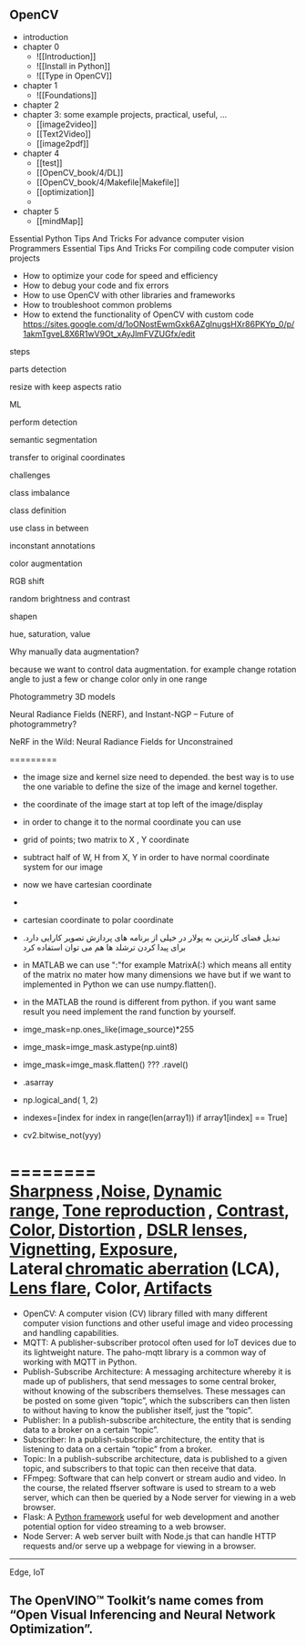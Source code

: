## OpenCV 
* introduction
* chapter 0
	* ![[Introduction]]
	* ![[Install in Python]]
	* ![[Type in OpenCV]]
* chapter 1
	* ![[Foundations]]
* chapter 2
* chapter 3: some example projects, practical, useful, ...
	* [[image2video]]
	* [[Text2Video]]
	* [[image2pdf]]
* chapter 4
	* [[test]]
	* [[OpenCV_book/4/DL]]
	* [[OpenCV_book/4/Makefile|Makefile]]
	* [[optimization]]
	* 
* chapter 5
	* [[mindMap]]

Essential Python Tips And Tricks For advance computer vision Programmers
Essential Tips And Tricks For compiling code computer vision projects 


- How to optimize your code for speed and efficiency
- How to debug your code and fix errors
- How to use OpenCV with other libraries and frameworks
- How to troubleshoot common problems
- How to extend the functionality of OpenCV with custom code
https://sites.google.com/d/1oONostEwmGxk6AZgInugsHXr86PKYp_0/p/1akmTgveL8X6R1wV9Ot_xAyJlmFVZUGfx/edit


steps

parts detection

resize with keep aspects ratio

ML

perform detection

semantic segmentation

transfer to original coordinates

  

challenges

class imbalance

class definition 

use class in between 

inconstant annotations

  

color augmentation

RGB shift

random brightness and contrast

shapen

hue, saturation, value

  

Why manually data augmentation?

because we want to control data augmentation. for example change rotation angle to just a few or change color only in one range

  

Photogrammetry 3D models

Neural Radiance Fields (NERF), and Instant-NGP – Future of photogrammetry?

NeRF in the Wild: Neural Radiance Fields for Unconstrained


=========
- the image size and kernel size need to depended. the best way is to use the one variable to define the size of the image and kernel together.
    
- the coordinate of the image start at top left of the image/display
    

- in order to change it to the normal coordinate you can use
    

- grid of points; two matrix to X , Y coordinate
    
- subtract half of W, H from X, Y in order to have normal coordinate system for our image
    
- now we have cartesian coordinate 
    
-   
    
- cartesian coordinate to polar coordinate
    

- تبدیل فضای کارتزین به پولار در خیلی از برنامه های پردازش تصویر کارایی دارد. برای پیدا کردن ترشلد ها هم می توان استفاده کرد
    
- in MATLAB we can use ":"for example MatrixA(:) which means all entity of the matrix no mater how many dimensions we have but if we want to implemented in Python we can use numpy.flatten(). 
    
- in the MATLAB the round is different from python. if you want same result you need implement the rand function by yourself.
    
- imge_mask=np.ones_like(image_source)*255
    
- imge_mask=imge_mask.astype(np.uint8)
    
- imge_mask=imge_mask.flatten() ??? .ravel()
    
- .asarray
    
- np.logical_and( 1, 2)
    
- indexes=[index for index in range(len(array1)) if array1[index] == True]
    
- cv2.bitwise_not(yyy)


========
[Sharpness](https://en.wikipedia.org/wiki/Sharpness_(visual)) ,[Noise](https://en.wikipedia.org/wiki/Image_noise), [Dynamic range](https://en.wikipedia.org/wiki/Dynamic_range), [Tone reproduction](https://en.wikipedia.org/wiki/Tone_reproduction) , [Contrast](https://en.wikipedia.org/wiki/Contrast_(vision)), [Color](https://en.wikipedia.org/wiki/Color), [Distortion](https://en.wikipedia.org/wiki/Distortion_(optics)) , [DSLR lenses](https://en.wikipedia.org/wiki/Lenses_for_SLR_and_DSLR_cameras), [Vignetting](https://en.wikipedia.org/wiki/Vignetting), [Exposure](https://en.wikipedia.org/wiki/Exposure_(photography)), Lateral [chromatic aberration](https://en.wikipedia.org/wiki/Chromatic_aberration) (LCA), [Lens flare](https://en.wikipedia.org/wiki/Lens_flare), Color, [Artifacts](https://en.wikipedia.org/wiki/Compression_artifact)
===========
- OpenCV: A computer vision (CV) library filled with many different computer vision functions and other useful image and video processing and handling capabilities.
- MQTT: A publisher-subscriber protocol often used for IoT devices due to its lightweight nature. The paho-mqtt library is a common way of working with MQTT in Python.
- Publish-Subscribe Architecture: A messaging architecture whereby it is made up of publishers, that send messages to some central broker, without knowing of the subscribers themselves. These messages can be posted on some given “topic”, which the subscribers can then listen to without having to know the publisher itself, just the “topic”.
- Publisher: In a publish-subscribe architecture, the entity that is sending data to a broker on a certain “topic”.
- Subscriber: In a publish-subscribe architecture, the entity that is listening to data on a certain “topic” from a broker.
- Topic: In a publish-subscribe architecture, data is published to a given topic, and subscribers to that topic can then receive that data.
- FFmpeg: Software that can help convert or stream audio and video. In the course, the related ffserver software is used to stream to a web server, which can then be queried by a Node server for viewing in a web browser.
- Flask: A [Python framework](https://www.google.com/url?q=https%3A%2F%2Fwww.fullstackpython.com%2Fflask.html&sa=D&sntz=1&usg=AOvVaw0RsnQtaW38wrzRz9BN0Ud_) useful for web development and another potential option for video streaming to a web browser.
- Node Server: A web server built with Node.js that can handle HTTP requests and/or serve up a webpage for viewing in a browser.
---------
Edge, IoT

 

The OpenVINO™ Toolkit’s name comes from “Open Visual Inferencing and Neural Network Optimization”.
-------
